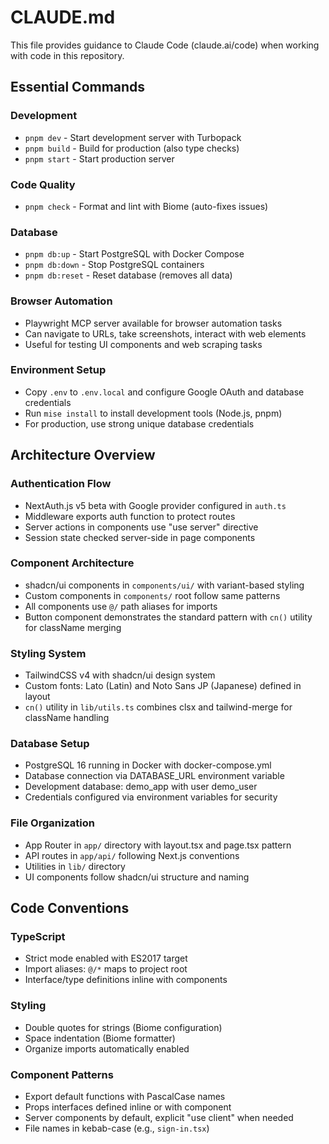 # CLAUDE.md

This file provides guidance to Claude Code (claude.ai/code) when working with code in this repository.

## Essential Commands

### Development
- `pnpm dev` - Start development server with Turbopack
- `pnpm build` - Build for production (also type checks)
- `pnpm start` - Start production server

### Code Quality
- `pnpm check` - Format and lint with Biome (auto-fixes issues)

### Database
- `pnpm db:up` - Start PostgreSQL with Docker Compose
- `pnpm db:down` - Stop PostgreSQL containers
- `pnpm db:reset` - Reset database (removes all data)

### Browser Automation
- Playwright MCP server available for browser automation tasks
- Can navigate to URLs, take screenshots, interact with web elements
- Useful for testing UI components and web scraping tasks

### Environment Setup
- Copy `.env` to `.env.local` and configure Google OAuth and database credentials
- Run `mise install` to install development tools (Node.js, pnpm)
- For production, use strong unique database credentials

## Architecture Overview

### Authentication Flow
- NextAuth.js v5 beta with Google provider configured in `auth.ts`
- Middleware exports auth function to protect routes
- Server actions in components use "use server" directive
- Session state checked server-side in page components

### Component Architecture
- shadcn/ui components in `components/ui/` with variant-based styling
- Custom components in `components/` root follow same patterns
- All components use `@/` path aliases for imports
- Button component demonstrates the standard pattern with `cn()` utility for className merging

### Styling System
- TailwindCSS v4 with shadcn/ui design system
- Custom fonts: Lato (Latin) and Noto Sans JP (Japanese) defined in layout
- `cn()` utility in `lib/utils.ts` combines clsx and tailwind-merge for className handling

### Database Setup
- PostgreSQL 16 running in Docker with docker-compose.yml
- Database connection via DATABASE_URL environment variable
- Development database: demo_app with user demo_user
- Credentials configured via environment variables for security

### File Organization
- App Router in `app/` directory with layout.tsx and page.tsx pattern
- API routes in `app/api/` following Next.js conventions
- Utilities in `lib/` directory
- UI components follow shadcn/ui structure and naming

## Code Conventions

### TypeScript
- Strict mode enabled with ES2017 target
- Import aliases: `@/*` maps to project root
- Interface/type definitions inline with components

### Styling
- Double quotes for strings (Biome configuration)
- Space indentation (Biome formatter)
- Organize imports automatically enabled

### Component Patterns
- Export default functions with PascalCase names
- Props interfaces defined inline or with component
- Server components by default, explicit "use client" when needed
- File names in kebab-case (e.g., `sign-in.tsx`)